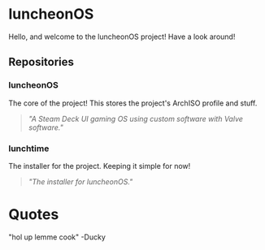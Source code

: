 # luncheonOS
Hello, and welcome to the luncheonOS project! Have a look around!
## Repositories
### luncheonOS
The core of the project! This stores the project's ArchISO profile and stuff.  
> *"A Steam Deck UI gaming OS using custom software with Valve software."*
### lunchtime
The installer for the project. Keeping it simple for now!  
> *"The installer for luncheonOS."*

# Quotes
"hol up lemme cook" -Ducky

